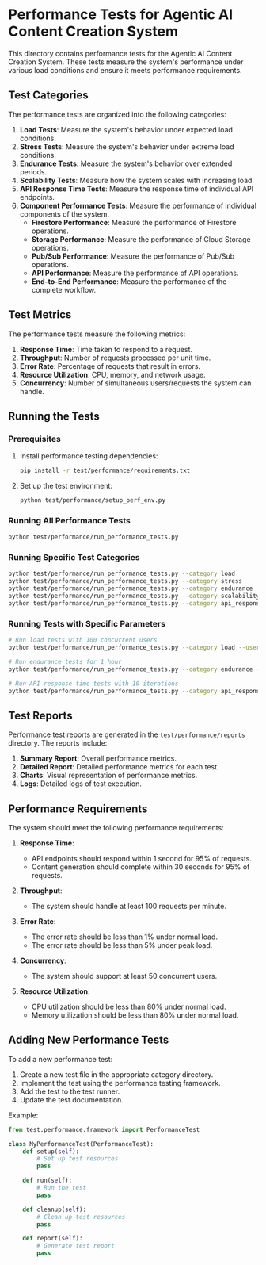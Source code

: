 # Performance Tests for Agentic AI Content Creation System

This directory contains performance tests for the Agentic AI Content Creation System. These tests measure the system's performance under various load conditions and ensure it meets performance requirements.

## Test Categories

The performance tests are organized into the following categories:

1. **Load Tests**: Measure the system's behavior under expected load conditions.
2. **Stress Tests**: Measure the system's behavior under extreme load conditions.
3. **Endurance Tests**: Measure the system's behavior over extended periods.
4. **Scalability Tests**: Measure how the system scales with increasing load.
5. **API Response Time Tests**: Measure the response time of individual API endpoints.
6. **Component Performance Tests**: Measure the performance of individual components of the system.
   - **Firestore Performance**: Measure the performance of Firestore operations.
   - **Storage Performance**: Measure the performance of Cloud Storage operations.
   - **Pub/Sub Performance**: Measure the performance of Pub/Sub operations.
   - **API Performance**: Measure the performance of API operations.
   - **End-to-End Performance**: Measure the performance of the complete workflow.

## Test Metrics

The performance tests measure the following metrics:

1. **Response Time**: Time taken to respond to a request.
2. **Throughput**: Number of requests processed per unit time.
3. **Error Rate**: Percentage of requests that result in errors.
4. **Resource Utilization**: CPU, memory, and network usage.
5. **Concurrency**: Number of simultaneous users/requests the system can handle.

## Running the Tests

### Prerequisites

1. Install performance testing dependencies:

   ```bash
   pip install -r test/performance/requirements.txt
   ```

2. Set up the test environment:

   ```bash
   python test/performance/setup_perf_env.py
   ```

### Running All Performance Tests

```bash
python test/performance/run_performance_tests.py
```

### Running Specific Test Categories

```bash
python test/performance/run_performance_tests.py --category load
python test/performance/run_performance_tests.py --category stress
python test/performance/run_performance_tests.py --category endurance
python test/performance/run_performance_tests.py --category scalability
python test/performance/run_performance_tests.py --category api_response
```

### Running Tests with Specific Parameters

```bash
# Run load tests with 100 concurrent users
python test/performance/run_performance_tests.py --category load --users 100

# Run endurance tests for 1 hour
python test/performance/run_performance_tests.py --category endurance --duration 3600

# Run API response time tests with 10 iterations
python test/performance/run_performance_tests.py --category api_response --iterations 10
```

## Test Reports

Performance test reports are generated in the `test/performance/reports` directory. The reports include:

1. **Summary Report**: Overall performance metrics.
2. **Detailed Report**: Detailed performance metrics for each test.
3. **Charts**: Visual representation of performance metrics.
4. **Logs**: Detailed logs of test execution.

## Performance Requirements

The system should meet the following performance requirements:

1. **Response Time**:
   - API endpoints should respond within 1 second for 95% of requests.
   - Content generation should complete within 30 seconds for 95% of requests.

2. **Throughput**:
   - The system should handle at least 100 requests per minute.

3. **Error Rate**:
   - The error rate should be less than 1% under normal load.
   - The error rate should be less than 5% under peak load.

4. **Concurrency**:
   - The system should support at least 50 concurrent users.

5. **Resource Utilization**:
   - CPU utilization should be less than 80% under normal load.
   - Memory utilization should be less than 80% under normal load.

## Adding New Performance Tests

To add a new performance test:

1. Create a new test file in the appropriate category directory.
2. Implement the test using the performance testing framework.
3. Add the test to the test runner.
4. Update the test documentation.

Example:

```python
from test.performance.framework import PerformanceTest

class MyPerformanceTest(PerformanceTest):
    def setup(self):
        # Set up test resources
        pass

    def run(self):
        # Run the test
        pass

    def cleanup(self):
        # Clean up test resources
        pass

    def report(self):
        # Generate test report
        pass
```
